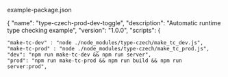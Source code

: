 example-package.json

{
"name": "type-czech-prod-dev-toggle",
"description": "Automatic runtime type checking example",
"version": "1.0.0",
"scripts": {

    "make-tc-dev" : "node ./node_modules/type-czech/make_tc_dev.js",
    "make-tc-prod" : "node ./node_modules/type-czech/make_tc_prod.js",
    "dev": "npm run make-tc-dev && npm run server",
    "prod": "npm run make-tc-prod && npm run build && npm run server:prod",
